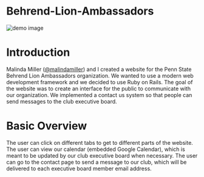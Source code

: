 # Behrend-Lion-Ambassadors
![demo image](https://raw.github.com/kenschnall/behrend-lion-ambassadors/master/demo.png)
# Introduction
Malinda Miller ([@malindamiller](https://github.com/malindamiller)) and I created a website for the Penn State Behrend Lion Ambassadors organization. We wanted to use a modern web development framework and we decided to use Ruby on Rails. The goal of the website was to create an interface for the public to communicate with our organization. We implemented a contact us system so that people can send messages to the club executive board.

# Basic Overview
The user can click on different tabs to get to different parts of the website. The user can view our calendar (embedded Google Calendar), which is meant to be updated by our club executive board when necessary. The user can go to the contact page to send a message to our club, which will be delivered to each executive board member email address.
